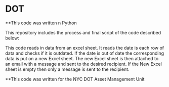 # DOT
**This code was written n Python

This repository includes the process and final script of the code described below:

This code reads in data from an excel sheet.
It reads the date is each row of data and checks if it is outdated.
If the date is out of date the corresponding data is put on a new Excel sheet.
The new Excel sheet is then attached to an email with a message and sent to the desired recipient.
If the New Excel sheet is empty then only a message is sent to the recipient.


**This code was written for the NYC DOT Asset Management Unit


